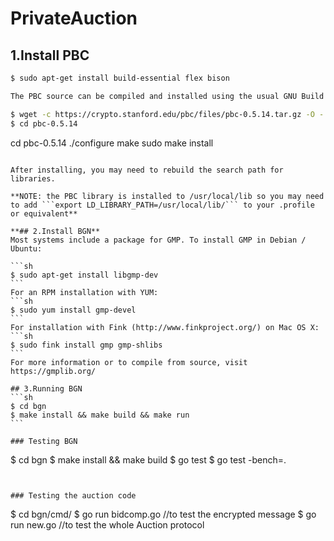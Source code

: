 # PrivateAuction

## 1.Install PBC

```sh
$ sudo apt-get install build-essential flex bison

The PBC source can be compiled and installed using the usual GNU Build System:

$ wget -c https://crypto.stanford.edu/pbc/files/pbc-0.5.14.tar.gz -O - | tar -xz
$ cd pbc-0.5.14
``````````
cd pbc-0.5.14
./configure
make
sudo make install
``````````````````

After installing, you may need to rebuild the search path for libraries.

**NOTE: the PBC library is installed to /usr/local/lib so you may need to add ```export LD_LIBRARY_PATH=/usr/local/lib/``` to your .profile or equivalent**

**## 2.Install BGN**
Most systems include a package for GMP. To install GMP in Debian / Ubuntu:

```sh
$ sudo apt-get install libgmp-dev
```
For an RPM installation with YUM:
```sh
$ sudo yum install gmp-devel
```
For installation with Fink (http://www.finkproject.org/) on Mac OS X:
```sh
$ sudo fink install gmp gmp-shlibs
```
For more information or to compile from source, visit https://gmplib.org/

## 3.Running BGN
```sh
$ cd bgn
$ make install && make build && make run
```

### Testing BGN
``````````````````
$ cd bgn
$ make install && make build
$ go test
$ go test -bench=.
``````````````````


### Testing the auction code
``````````````````
$ cd bgn/cmd/
$ go run bidcomp.go  //to test the encrypted message
$ go run new.go  //to test the whole Auction protocol
``````````````````
